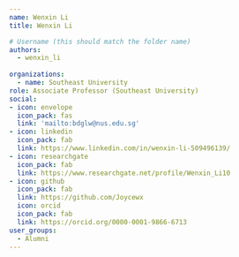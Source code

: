 ```yaml
---
name: Wenxin Li
title: Wenxin Li

# Username (this should match the folder name)
authors:
  - wenxin_li
  
organizations:
  - name: Southeast University
role: Associate Professor (Southeast University)
social:
- icon: envelope
  icon_pack: fas
  link: 'mailto:bdglw@nus.edu.sg'
- icon: linkedin
  icon_pack: fab
  link: https://www.linkedin.com/in/wenxin-li-509496139/
- icon: researchgate
  icon_pack: fab
  link: https://www.researchgate.net/profile/Wenxin_Li10
- icon: github
  icon_pack: fab
  link: https://github.com/Joycewx
  icon: orcid
  icon_pack: fab
  link: https://orcid.org/0000-0001-9866-6713
user_groups:
  - Alumni
---
```


